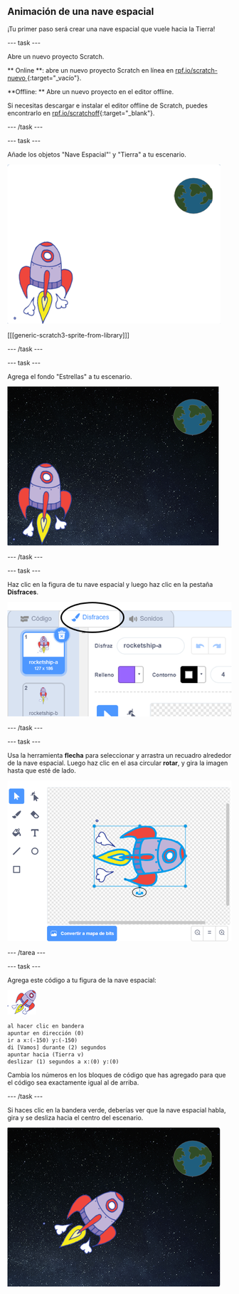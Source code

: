 ## Animación de una nave espacial

¡Tu primer paso será crear una nave espacial que vuele hacia la Tierra!

\--- task \---

Abre un nuevo proyecto Scratch.

** Online **: abre un nuevo proyecto Scratch en línea en [ rpf.io/scratch-nuevo ](http://rpf.io/scratchon){:target="_vacío"}.

**Offline: ** Abre un nuevo proyecto en el editor offline.

Si necesitas descargar e instalar el editor offline de Scratch, puedes encontrarlo en [rpf.io/scratchoff](http://rpf.io/scratchoff){:target="_blank"}.

\--- /task \---

\--- task \---

Añade los objetos "Nave Espacial"' y "Tierra" a tu escenario.

![Objetos de Nave Espacial y Tierra](images/space-sprites.png)

[[[generic-scratch3-sprite-from-library]]]

\--- /task \---

\--- task \---

Agrega el fondo "Estrellas" a tu escenario.

![Fondo espacial](images/space-backdrop.png)

\--- /task \---

\--- task \---

Haz clic en la figura de tu nave espacial y luego haz clic en la pestaña **Disfraces**.

![Disfraz de la figura](images/space-costume.png)

\--- /task \---

\--- task \---

Usa la herramienta **flecha** para seleccionar y arrastra un recuadro alrededor de la nave espacial. Luego haz clic en el asa circular **rotar**, y gira la imagen hasta que esté de lado.

![Girando un disfraz](images/space-rotate.png)

\--- /tarea \---

\--- task \---

Agrega este código a tu figura de la nave espacial:

![Figura de Nave Espacial](images/sprite-spaceship.png)

```blocks3
al hacer clic en bandera
apuntar en dirección (0)
ir a x:(-150) y:(-150)
di [Vamos] durante (2) segundos
apuntar hacia (Tierra v)
deslizar (1) segundos a x:(0) y:(0)
```

Cambia los números en los bloques de código que has agregado para que el código sea exactamente igual al de arriba.

\--- /task \---

Si haces clic en la bandera verde, deberías ver que la nave espacial habla, gira y se desliza hacia el centro del escenario.

![Probando animación de la Nave Espacial](images/space-animate-stage.png)